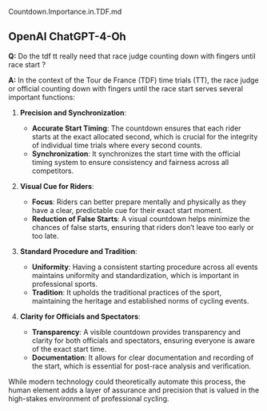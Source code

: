 Countdown.Importance.in.TDF.md

## OpenAI ChatGPT-4-Oh

**Q:** Do the tdf tt really need that race judge counting down with fingers until race start ?

**A:** In the context of the Tour de France (TDF) time trials (TT), the race judge or official counting down with fingers until the race start serves several important functions:

1. **Precision and Synchronization**:
   - **Accurate Start Timing**: The countdown ensures that each rider starts at the exact allocated second, which is crucial for the integrity of individual time trials where every second counts.
   - **Synchronization**: It synchronizes the start time with the official timing system to ensure consistency and fairness across all competitors.

2. **Visual Cue for Riders**:
   - **Focus**: Riders can better prepare mentally and physically as they have a clear, predictable cue for their exact start moment.
   - **Reduction of False Starts**: A visual countdown helps minimize the chances of false starts, ensuring that riders don’t leave too early or too late.

3. **Standard Procedure and Tradition**:
   - **Uniformity**: Having a consistent starting procedure across all events maintains uniformity and standardization, which is important in professional sports.
   - **Tradition**: It upholds the traditional practices of the sport, maintaining the heritage and established norms of cycling events.

4. **Clarity for Officials and Spectators**:
   - **Transparency**: A visible countdown provides transparency and clarity for both officials and spectators, ensuring everyone is aware of the exact start time.
   - **Documentation**: It allows for clear documentation and recording of the start, which is essential for post-race analysis and verification.

While modern technology could theoretically automate this process, the human element adds a layer of assurance and precision that is valued in the high-stakes environment of professional cycling.
